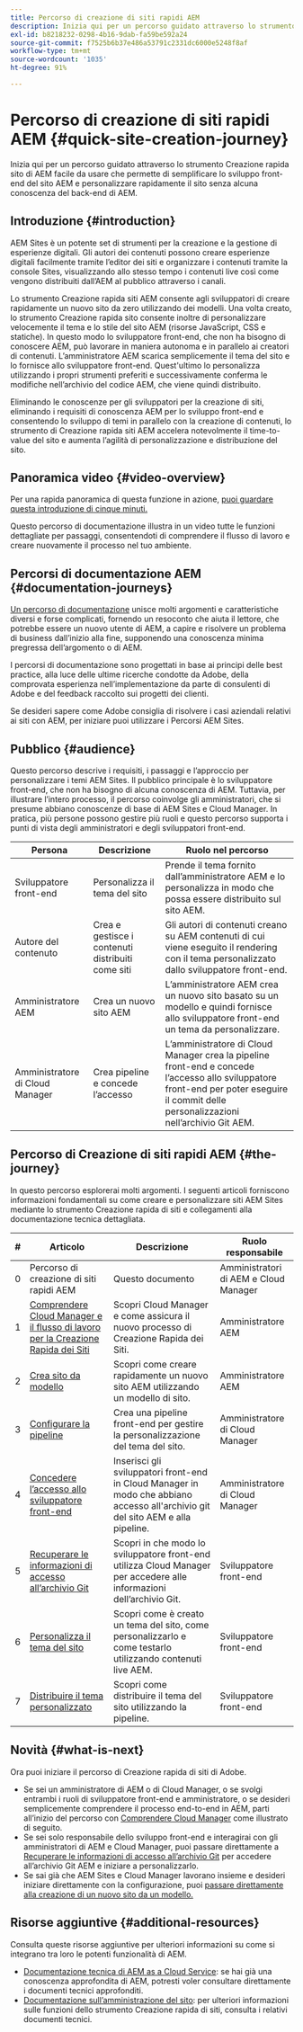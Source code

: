 ```yaml
---
title: Percorso di creazione di siti rapidi AEM
description: Inizia qui per un percorso guidato attraverso lo strumento Creazione rapida sito di AEM facile da usare che permette di semplificare lo sviluppo front-end del sito AEM e personalizzare rapidamente il sito senza alcuna conoscenza del back-end di AEM.
exl-id: b8218232-0298-4b16-9dab-fa59be592a24
source-git-commit: f7525b6b37e486a53791c2331dc6000e5248f8af
workflow-type: tm+mt
source-wordcount: '1035'
ht-degree: 91%

---
```


# Percorso di creazione di siti rapidi AEM {#quick-site-creation-journey}

Inizia qui per un percorso guidato attraverso lo strumento Creazione rapida sito di AEM facile da usare che permette di semplificare lo sviluppo front-end del sito AEM e personalizzare rapidamente il sito senza alcuna conoscenza del back-end di AEM.

## Introduzione {#introduction}

AEM Sites è un potente set di strumenti per la creazione e la gestione di esperienze digitali. Gli autori dei contenuti possono creare esperienze digitali facilmente tramite l’editor dei siti e organizzare i contenuti tramite la console Sites, visualizzando allo stesso tempo i contenuti live così come vengono distribuiti dall’AEM al pubblico attraverso i canali.

Lo strumento Creazione rapida siti AEM consente agli sviluppatori di creare rapidamente un nuovo sito da zero utilizzando dei modelli. Una volta creato, lo strumento Creazione rapida sito consente inoltre di personalizzare velocemente il tema e lo stile del sito AEM (risorse JavaScript, CSS e statiche). In questo modo lo sviluppatore front-end, che non ha bisogno di conoscere AEM, può lavorare in maniera autonoma e in parallelo ai creatori di contenuti. L’amministratore AEM scarica semplicemente il tema del sito e lo fornisce allo sviluppatore front-end. Quest&#39;ultimo lo personalizza utilizzando i propri strumenti preferiti e successivamente conferma le modifiche nell’archivio del codice AEM, che viene quindi distribuito.

Eliminando le conoscenze per gli sviluppatori per la creazione di siti, eliminando i requisiti di conoscenza AEM per lo sviluppo front-end e consentendo lo sviluppo di temi in parallelo con la creazione di contenuti, lo strumento di Creazione rapida siti AEM accelera notevolmente il time-to-value del sito e aumenta l’agilità di personalizzazione e distribuzione del sito.

## Panoramica video {#video-overview}

Per una rapida panoramica di questa funzione in azione, [puoi guardare questa introduzione di cinque minuti.](https://www.youtube.com/watch?v=NQeQ1jZ7ZBw)

Questo percorso di documentazione illustra in un video tutte le funzioni dettagliate per passaggi, consentendoti di comprendere il flusso di lavoro e creare nuovamente il processo nel tuo ambiente.

## Percorsi di documentazione AEM {#documentation-journeys}

[Un percorso di documentazione](/help/journey-documentation/documentation-journeys.md) unisce molti argomenti e caratteristiche diversi e forse complicati, fornendo un resoconto che aiuta il lettore, che potrebbe essere un nuovo utente di AEM, a capire e risolvere un problema di business dall’inizio alla fine, supponendo una conoscenza minima pregressa dell’argomento o di AEM.

I percorsi di documentazione sono progettati in base ai principi delle best practice, alla luce delle ultime ricerche condotte da Adobe, della comprovata esperienza nell’implementazione da parte di consulenti di Adobe e del feedback raccolto sui progetti dei clienti.

Se desideri sapere come Adobe consiglia di risolvere i casi aziendali relativi ai siti con AEM, per iniziare puoi utilizzare i Percorsi AEM Sites.

## Pubblico {#audience}

Questo percorso descrive i requisiti, i passaggi e l’approccio per personalizzare i temi AEM Sites. Il pubblico principale è lo sviluppatore front-end, che non ha bisogno di alcuna conoscenza di AEM. Tuttavia, per illustrare l’intero processo, il percorso coinvolge gli amministratori, che si presume abbiano conoscenze di base di AEM Sites e Cloud Manager. In pratica, più persone possono gestire più ruoli e questo percorso supporta i punti di vista degli amministratori e degli sviluppatori front-end.

| Persona | Descrizione | Ruolo nel percorso |
|---|---|---|
| Sviluppatore front-end | Personalizza il tema del sito | Prende il tema fornito dall’amministratore AEM e lo personalizza in modo che possa essere distribuito sul sito AEM. |
| Autore del contenuto | Crea e gestisce i contenuti distribuiti come siti | Gli autori di contenuti creano su AEM contenuti di cui viene eseguito il rendering con il tema personalizzato dallo sviluppatore front-end. |
| Amministratore AEM | Crea un nuovo sito AEM | L’amministratore AEM crea un nuovo sito basato su un modello e quindi fornisce allo sviluppatore front-end un tema da personalizzare. |
| Amministratore di Cloud Manager | Crea pipeline e concede l’accesso | L’amministratore di Cloud Manager crea la pipeline front-end e concede l’accesso allo sviluppatore front-end per poter eseguire il commit delle personalizzazioni nell’archivio Git AEM. |

## Percorso di Creazione di siti rapidi AEM {#the-journey}

In questo percorso esplorerai molti argomenti. I seguenti articoli forniscono informazioni fondamentali su come creare e personalizzare siti AEM Sites mediante lo strumento Creazione rapida di siti e collegamenti alla documentazione tecnica dettagliata.

| # | Articolo | Descrizione | Ruolo responsabile |
|---|---|---|--|
| 0 | Percorso di creazione di siti rapidi AEM | Questo documento | Amministratori di AEM e Cloud Manager |
| 1 | [Comprendere Cloud Manager e il flusso di lavoro per la Creazione Rapida dei Siti](cloud-manager.md) | Scopri Cloud Manager e come assicura il nuovo processo di Creazione Rapida dei Siti. | Amministratore AEM |
| 2 | [Crea sito da modello](create-site.md) | Scopri come creare rapidamente un nuovo sito AEM utilizzando un modello di sito. | Amministratore AEM |
| 3 | [Configurare la pipeline](pipeline-setup.md) | Crea una pipeline front-end per gestire la personalizzazione del tema del sito. | Amministratore di Cloud Manager |
| 4 | [Concedere l’accesso allo sviluppatore front-end](grant-access.md) | Inserisci gli sviluppatori front-end in Cloud Manager in modo che abbiano accesso all&#39;archivio git del sito AEM e alla pipeline. | Amministratore di Cloud Manager |
| 5 | [Recuperare le informazioni di accesso all’archivio Git](retrieve-access.md) | Scopri in che modo lo sviluppatore front-end utilizza Cloud Manager per accedere alle informazioni dell’archivio Git. | Sviluppatore front-end |
| 6 | [Personalizza il tema del sito](customize-theme.md) | Scopri come è creato un tema del sito, come personalizzarlo e come testarlo utilizzando contenuti live AEM. | Sviluppatore front-end |
| 7 | [Distribuire il tema personalizzato](deploy-theme.md) | Scopri come distribuire il tema del sito utilizzando la pipeline. | Sviluppatore front-end |

## Novità {#what-is-next}

Ora puoi iniziare il percorso di Creazione rapida di siti di Adobe.

* Se sei un amministratore di AEM o di Cloud Manager, o se svolgi entrambi i ruoli di sviluppatore front-end e amministratore, o se desideri semplicemente comprendere il processo end-to-end in AEM, parti all’inizio del percorso con [Comprendere Cloud Manager](cloud-manager.md) come illustrato di seguito.
* Se sei solo responsabile dello sviluppo front-end e interagirai con gli amministratori di AEM e Cloud Manager, puoi passare direttamente a [Recuperare le informazioni di accesso all’archivio Git](retrieve-access.md) per accedere all’archivio Git AEM e iniziare a personalizzarlo.
* Se sai già che AEM Sites e Cloud Manager lavorano insieme e desideri iniziare direttamente con la configurazione, puoi [passare direttamente alla creazione di un nuovo sito da un modello.](create-site.md)

## Risorse aggiuntive {#additional-resources}

Consulta queste risorse aggiuntive per ulteriori informazioni su come si integrano tra loro le potenti funzionalità di AEM.

* [Documentazione tecnica di AEM as a Cloud Service](https://experienceleague.adobe.com/docs/experience-manager-cloud-service.html?lang=it): se hai già una conoscenza approfondita di AEM, potresti voler consultare direttamente i documenti tecnici approfonditi.
* [Documentazione sull’amministrazione del sito](/help/sites-cloud/administering/site-creation/create-site.md): per ulteriori informazioni sulle funzioni dello strumento Creazione rapida di siti, consulta i relativi documenti tecnici.
